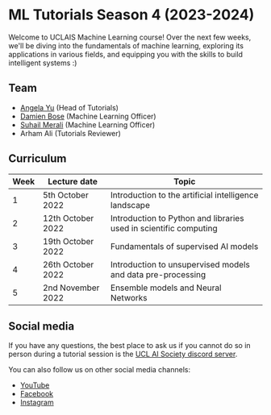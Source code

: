 # ML Tutorials Season 4 (2023-2024)
Welcome to UCLAIS Machine Learning course! Over the next few weeks, we'll be diving into the fundamentals of machine learning, exploring its applications in various fields, and equipping you with the skills to build intelligent systems :)

## Team

- [Angela Yu](https://github.com/angela24680403) (Head of Tutorials)
- [Damien Bose](https://github.com/damienbose) (Machine Learning Officer)
- [Suhail Merali](https://github.com/slushiegoose) (Machine Learning Officer)
- Arham Ali (Tutorials Reviewer)

## Curriculum

| Week | Lecture date | Topic |
| ---- | ------------ | ----- |
| 1    | 5th October 2022 | Introduction to the artificial intelligence landscape |
| 2    | 12th October 2022 | Introduction to Python and libraries used in scientific computing |
| 3    | 19th October 2022 | Fundamentals of supervised AI models |
| 4    | 26th October 2022 | Introduction to unsupervised models and data pre-processing |
| 5    | 2nd November 2022 | Ensemble models and Neural Networks |

## Social media

If you have any questions, the best place to ask us if you cannot do so in person during a tutorial session is the [UCL AI Society discord server](https://discord.gg/Hh9EVw2RGP).

You can also follow us on other social media channels:
- [YouTube](https://www.youtube.com/channel/UC-5Whp878nPjOqKaL0tsDoA)
- [Facebook](https://www.facebook.com/AISoc.ucl)
- [Instagram](https://www.instagram.com/p/CUxvALApRFL/)
